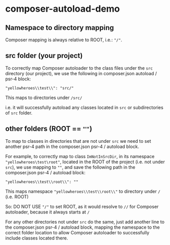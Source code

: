 # composer-autoload-demo

## Namespace to directory mapping
Composer mapping is always relative to ROOT, i.e.: ```"/"```.

## src folder (your project)
To correctly map Composer autoloader to the class files under the ```src``` directory (our project),
we use the following in composer.json autoload / psr-4 block:

```"yellowheroes\\test\\": "src/"```

This maps to directories under ```/src/```

i.e. it will successfully autoload any classes located in ```src``` or subdirectories of ```src``` folder.

## other folders (ROOT == ```""```)
To map to classes in directories that are not under ```src``` we need to set another psr-4 path
in the composer.json psr-4 / autoload block.

For example, to correctly map to class ```ImNotInSrcDir```, in its namespace ```"yellowheroes\test\root"```,
located in the ROOT of the project (i.e. not under ```src```), we use mapping to ```""```,
and save the following path in the composer.json psr-4 / autoload block:

```"yellowheroes\\test\\root\\": ""```

This maps namespace ```"yellowheroes\\test\\root\\"``` to directory under ```/``` (i.e. ROOT)

So: DO NOT USE ```"/"``` to set ROOT, as it would resolve to ```//``` for Composer autoloader, because it always starts at ```/```

For any other directories not under ```src``` do the same, just add another line to the composer.json psr-4 / autoload block,
mapping the namespace to the correct folder location to allow Composer autoloader to successfully include classes located there.
